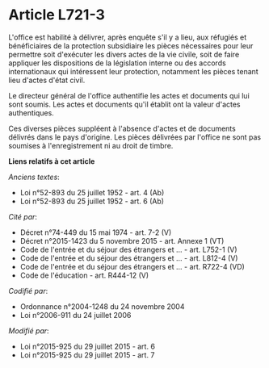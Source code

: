 # Article L721-3

L'office est habilité à délivrer, après enquête s'il y a lieu, aux réfugiés et bénéficiaires de la protection subsidiaire les
pièces nécessaires pour leur permettre soit d'exécuter les divers actes de la vie civile, soit de faire appliquer les
dispositions de la législation interne ou des accords internationaux qui intéressent leur protection, notamment les pièces
tenant lieu d'actes d'état civil. 

Le directeur général de l'office authentifie les actes et documents qui lui sont soumis. Les actes et documents qu'il établit
ont la valeur d'actes authentiques. 

Ces diverses pièces suppléent à l'absence d'actes et de documents délivrés dans le pays d'origine. Les pièces délivrées par
l'office ne sont pas soumises à l'enregistrement ni au droit de timbre.

**Liens relatifs à cet article**

_Anciens textes_:

  - Loi n°52-893 du 25 juillet 1952 - art. 4 (Ab)
  - Loi n°52-893 du 25 juillet 1952 - art. 6 (Ab)

_Cité par_:

  - Décret n°74-449 du 15 mai 1974 - art. 7-2 (V)
  - Décret n°2015-1423 du 5 novembre 2015 - art. Annexe 1 (VT)
  - Code de l'entrée et du séjour des étrangers et ... - art. L752-1 (V)
  - Code de l'entrée et du séjour des étrangers et ... - art. L812-4 (V)
  - Code de l'entrée et du séjour des étrangers et ... - art. R722-4 (VD)
  - Code de l'éducation - art. R444-12 (V)

_Codifié par_:

  - Ordonnance n°2004-1248 du 24 novembre 2004
  - Loi n°2006-911 du 24 juillet 2006

_Modifié par_:

  - Loi n°2015-925 du 29 juillet 2015 - art. 6
  - Loi n°2015-925 du 29 juillet 2015 - art. 7
